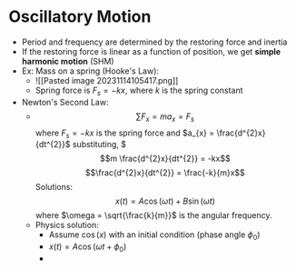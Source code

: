 # Oscillatory Motion
- Period and frequency are determined by the restoring force and inertia
- If the restoring force is linear as a function of position, we get **simple harmonic motion** (SHM)
- Ex: Mass on a spring (Hooke's Law): 
	- ![[Pasted image 20231114105417.png]]
	- Spring force is $F_{s} = -k x$, where $k$ is the spring constant
- Newton's Second Law: 
	- $$\sum\limits F_{x} = ma_{x} = F_{s}$$where $F_{s} = -kx$ is the spring force and $a_{x} = \frac{d^{2}x}{dt^{2}}$
	  substituting, $$$m \frac{d^{2}x}{dt^{2}} = -kx$$ $$\frac{d^{2}x}{dt^{2}} = \frac{-k}{m}x$$
	  Solutions: $$x(t) = A\cos(\omega t) + B\sin(\omega t)$$where $\omega = \sqrt{\frac{k}{m}}$ is the angular frequency.
	- Physics solution:
		- Assume $\cos(x)$ with an initial condition (phase angle $\phi_{0}$)
		- $x(t) = A\cos(\omega t + \phi_{0})$
		- 